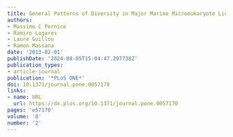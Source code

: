 ```yaml
---
title: General Patterns of Diversity in Major Marine Microeukaryote Lineages
authors:
- Massimo C Pernice
- Ramiro Logares
- Laure Guillou
- Ramon Massana
date: '2013-02-01'
publishDate: '2024-08-05T15:04:47.297738Z'
publication_types:
- article-journal
publication: '*PLoS ONE*'
doi: 10.1371/journal.pone.0057170
links:
- name: URL
  url: https://dx.plos.org/10.1371/journal.pone.0057170
pages: 'e57170'
volume: '8'
number: '2'
---
```

